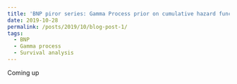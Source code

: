 ```yaml
---
title: 'BNP piror series: Gamma Process prior on cumulative hazard function to model grouped survival time'
date: 2019-10-28
permalink: /posts/2019/10/blog-post-1/
tags:
  - BNP
  - Gamma process
  - Survival analysis 
---
```


Coming up 